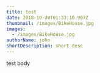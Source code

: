 ```yaml
---
title: test
date: 2018-10-30T01:33:10.907Z
thumbnail: /images/BikeHouse.jpg
images:
  - /images/BikeHouse.jpg
authorName: john
shortDescription: short desc
---
```

test body

